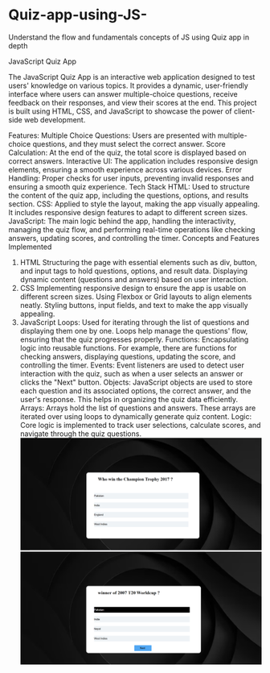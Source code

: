 # Quiz-app-using-JS-
Understand the flow and fundamentals concepts of JS using Quiz app in depth 

JavaScript Quiz App

The JavaScript Quiz App is an interactive web application designed to test users' knowledge on various topics. It provides a dynamic, user-friendly interface where users can answer multiple-choice questions, receive feedback on their responses, and view their scores at the end. This project is built using HTML, CSS, and JavaScript to showcase the power of client-side web development.

Features:
Multiple Choice Questions: Users are presented with multiple-choice questions, and they must select the correct answer.
Score Calculation: At the end of the quiz, the total score is displayed based on correct answers.
Interactive UI: The application includes responsive design elements, ensuring a smooth experience across various devices.
Error Handling: Proper checks for user inputs, preventing invalid responses and ensuring a smooth quiz experience.
Tech Stack
HTML: Used to structure the content of the quiz app, including the questions, options, and results section.
CSS: Applied to style the layout, making the app visually appealing. It includes responsive design features to adapt to different screen sizes.
JavaScript: The main logic behind the app, handling the interactivity, managing the quiz flow, and performing real-time operations like checking answers, updating scores, and controlling the timer.
Concepts and Features Implemented
1. HTML
Structuring the page with essential elements such as div, button, and input tags to hold questions, options, and result data.
Displaying dynamic content (questions and answers) based on user interaction.
2. CSS
Implementing responsive design to ensure the app is usable on different screen sizes.
Using Flexbox or Grid layouts to align elements neatly.
Styling buttons, input fields, and text to make the app visually appealing.
3. JavaScript
Loops: Used for iterating through the list of questions and displaying them one by one. Loops help manage the questions' flow, ensuring that the quiz progresses properly.
Functions: Encapsulating logic into reusable functions. For example, there are functions for checking answers, displaying questions, updating the score, and controlling the timer.
Events: Event listeners are used to detect user interaction with the quiz, such as when a user selects an answer or clicks the "Next" button.
Objects: JavaScript objects are used to store each question and its associated options, the correct answer, and the user's response. This helps in organizing the quiz data efficiently.
Arrays: Arrays hold the list of questions and answers. These arrays are iterated over using loops to dynamically generate quiz content.
Logic: Core logic is implemented to track user selections, calculate scores, and navigate through the quiz questions.
![Start of quiz ](https://github.com/MuhammadFahad27/Quiz-app-using-JS-/raw/main/Quiz%20App/images/Capture.PNG)
![Questions in app](https://github.com/MuhammadFahad27/Quiz-app-using-JS-/raw/main/Quiz%20App/images/pic2.PNG)



